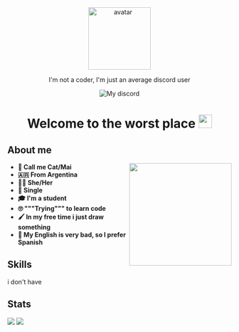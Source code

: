 <body>
    <div id="header" align="center">
        <img src="https://i.imgur.com/1udsk1Z.png" width="140" alt="avatar"/>
        <p>I'm not a coder, I'm just an average discord user</p>
        <img src="https://img.shields.io/badge/MaiDev-black?style=for-the-badge&logo=discord&logoColor=white" alt="My discord"/>
        <h1>Welcome to the worst place <img src="https://i.imgur.com/tEHB7ic.png" width="30px"></h1>
    </div>
    <div id="Aboutme">
        <h2 align="left"><b>About me</b></h2>
        <img src="https://media.tenor.com/ImzK5FFT4VYAAAAC/rem-anime.gif" width="230" align="right">
        <ul>
            <b>
                <li>🌱 Call me Cat/Mai</li>
                <li>🇦🇷 From Argentina</li>
                <li>🏳️‍⚧️ She/Her</li>
                <li>🥲 Single</li>
                <li>🎓 I'm a student</li>
                <li>🙄 """Trying""" to learn code</li>
                <li>🖌️ In my free time i just draw something</li>
                <li>🚨 My English is very bad, so I prefer Spanish</li>
            </b>
        </ul>
    </div>
    <div id="Skills">
        <h2 align="left"><b>Skills</b></h2>
        <p>i don't have</p>
    </div>
    <div id="Stats">
        <h2 align="left"><b>Stats</b></h2>
        <img src="https://github-readme-stats.vercel.app/api?username=CatIsDev&show_icons=true&theme=material-palenight">
        <img src="https://github-readme-stats.vercel.app/api/top-langs/?username=CatIsDev&layout=compact&theme=material-palenight">
    </div>
</body>
